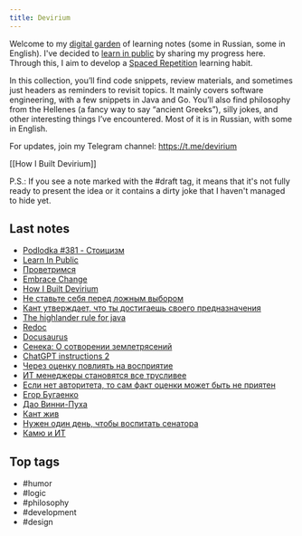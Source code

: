 ```yaml
---
title: Devirium
---
```


Welcome to my [digital garden](https://maggieappleton.com/garden-history) of learning notes (some in Russian, some in English). I've decided to [learn in public](https://dev.to/jbranchaud/how-i-learned-to-learn-in-public-2f4m) by sharing my progress here. Through this, I aim to develop a [Spaced Repetition](https://til.yenly.wtf/notes/spaced-repetition) learning habit.

In this collection, you’ll find code snippets, review materials, and sometimes just headers as reminders to revisit topics. It mainly covers software engineering, with a few snippets in Java and Go. You’ll also find philosophy from the Hellenes (a fancy way to say “ancient Greeks”), silly jokes, and other interesting things I’ve encountered. Most of it is in Russian, with some in English.

For updates, join my Telegram channel: https://t.me/devirium

[[How I Built Devirium]]

P.S.: If you see a note marked with the #draft tag, it means that it's not fully ready to present the idea or it contains a dirty joke that I haven't managed to hide yet.

## Last notes
- [Podlodka #381 - Стоицизм](review/Podlodka-#381---Стоицизм.md)
- [Learn In Public](review/Learn-In-Public.md)
- [Проветримся](review/Проветримся.md)
- [Embrace Change](2024/2024-01/Embrace-Change.md)
- [How I Built Devirium](2024-07/How-I-Built-Devirium.md)
- [Не ставьте себя перед ложным выбором](2021/2021-11/Не-ставьте-себя-перед-ложным-выбором.md)
- [Кант утверждает, что ты достигаешь своего предназначения](2024-07/Кант-утверждает,-что-ты-достигаешь-своего-предназначения.md)
- [The highlander rule for java](review/The-highlander-rule-for-java.md)
- [Redoc](2024-07/Redoc.md)
- [Docusaurus](2024-07/Docusaurus.md)
- [Сенека: О сотворении землетрясений](2024-07/Сенека:-О-сотворении-землетрясений.md)
- [ChatGPT instructions 2](2024-07/ChatGPT-instructions-2.md)
- [Через оценку повлиять на восприятие](2024-07/Через-оценку-повлиять-на-восприятие.md)
- [ИТ менеджеры становятся все трусливее](2024-07/ИТ-менеджеры-становятся-все-трусливее.md)
- [Если нет авторитета, то сам факт оценки может быть не приятен](2024-07/Если-нет-авторитета,-то-сам-факт-оценки-может-быть-не-приятен.md)
- [Егор Бугаенко](2024-07/Егор-Бугаенко.md)
- [Дао Винни-Пуха](2024-07/Дао-Винни-Пуха.md)
- [Кант жив](2024-07/Кант-жив.md)
- [Нужен один день, чтобы воспитать сенатора](2024/2024-04/Нужен-один-день,-чтобы-воспитать-сенатора.md)
- [Камю и ИТ](2024/2024-04/Камю-и-ИТ.md)

## Top tags
- #humor
- #logic
- #philosophy
- #development
- #design
